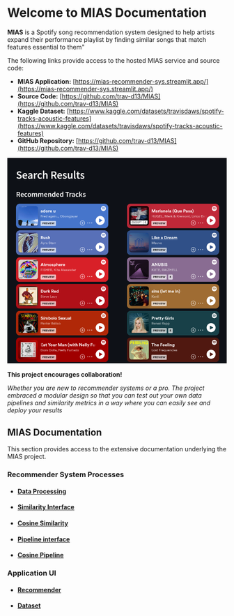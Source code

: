 # Welcome to MIAS Documentation

**MIAS** is a Spotify song recommendation system designed to help artists expand their 
performance playlist by finding similar songs that match features essential to them"

The following links provide access to the hosted MIAS service and source code: 

- **MIAS Application:** [https://mias-recommender-sys.streamlit.app/](https://mias-recommender-sys.streamlit.app/)
- **Source Code:** [https://github.com/trav-d13/MIAS](https://github.com/trav-d13/MIAS)
- **Kaggle Dataset:** [https://www.kaggle.com/datasets/travisdaws/spotify-tracks-acoustic-features](https://www.kaggle.com/datasets/travisdaws/spotify-tracks-acoustic-features)
- **GitHub Repository:** [https://github.com/trav-d13/MIAS](https://github.com/trav-d13/MIAS)

![img.png](result_pic.png)

**This project encourages collaboration!** 

_Whether you are new to recommender systems or a pro.
The project embraced a modular design so that you can test out your own data pipelines and similarity metrics
in a way where you can easily see and deploy your results_

## MIAS Documentation
This section provides access to the extensive documentation underlying the MIAS project.

### Recommender System Processes
- #### [Data Processing](data_processing.md)
- #### [Similarity Interface](similarity_interface.md)
- #### [Cosine Similarity](similarity.md)
- #### [Pipeline interface](pipeline_interface.md)
- #### [Cosine Pipeline](pipeline.md)

### Application UI
- #### [Recommender](recommender.md)
- #### [Dataset](dataset.md)